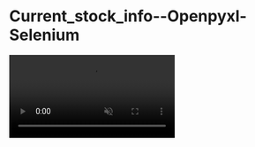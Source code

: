 # Current_stock_info--Openpyxl-Selenium

<video src="https://user-images.githubusercontent.com/106279616/184259572-4f988c9a-ee92-44c0-b573-ee8d82b21db5.mp4" data-canonical-src="https://user-images.githubusercontent.com/106279616/184259572-4f988c9a-ee92-44c0-b573-ee8d82b21db5.mp4" controls="controls" muted="muted" class="d-block rounded-bottom-2 border-top width-fit" style="max-height:640px;">
 </video>

